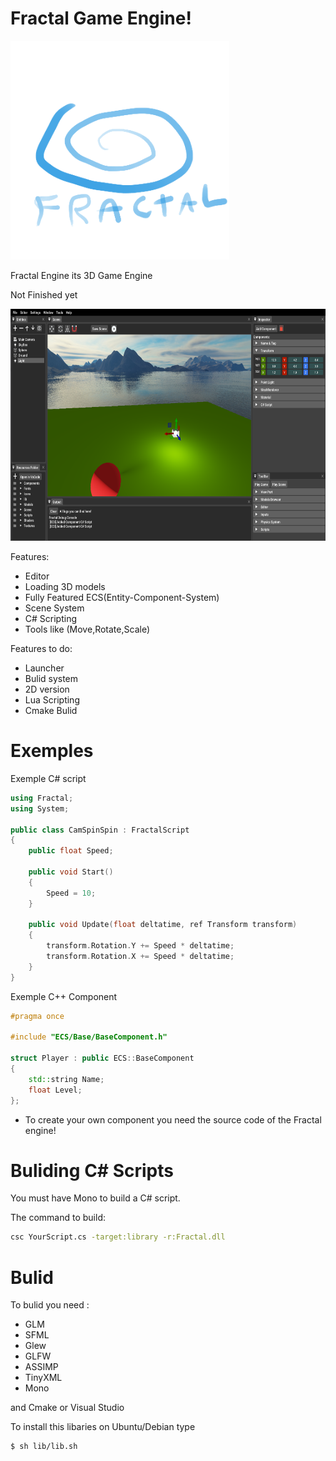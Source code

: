 # Fractal Game Engine!
<p align="left">
  <img src="res/Icons/Graphics/Logo.png" width="350" height="350">
</p>
Fractal Engine its 3D Game Engine

Not Finished yet

<p align="left">
  <img src="res/Icons/ScreenShot.png" width="683" height="371">
</p>

Features:
* Editor
* Loading 3D models
* Fully Featured ECS(Entity-Component-System)
* Scene System
* C# Scripting
* Tools like (Move,Rotate,Scale)

Features to do:

* Launcher
* Bulid system
* 2D version
* Lua Scripting
* Cmake Bulid

# Exemples
Exemple C# script

```cpp
using Fractal;
using System;

public class CamSpinSpin : FractalScript
{
    public float Speed;
    
    public void Start()
    {
        Speed = 10;
    }

    public void Update(float deltatime, ref Transform transform)
    {
        transform.Rotation.Y += Speed * deltatime;
        transform.Rotation.X += Speed * deltatime;
    }
}
```

Exemple C++ Component

```cpp
#pragma once

#include "ECS/Base/BaseComponent.h"

struct Player : public ECS::BaseComponent
{
    std::string Name;
    float Level;
};
```
* To create your own component you need the source code of the Fractal engine!

# Buliding C# Scripts


You must have Mono to build a C# script.

The command to build:
```sh
csc YourScript.cs -target:library -r:Fractal.dll
```
# Bulid

To bulid you need :

* GLM
* SFML
* Glew
* GLFW
* ASSIMP
* TinyXML
* Mono

and Cmake or Visual Studio

To install this libaries on Ubuntu/Debian type
```sh
$ sh lib/lib.sh
```
